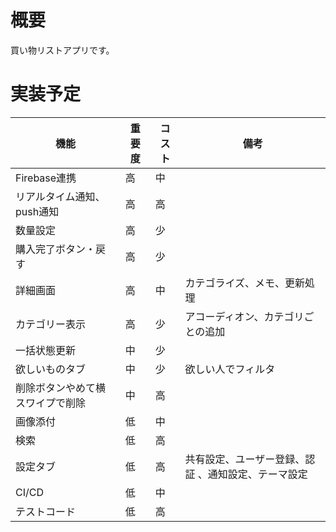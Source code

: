 # 概要

買い物リストアプリです。

# 実装予定

| 機能               | 重要度 | コスト | 備考                         |
|------------------|-----|-----|----------------------------|
| Firebase連携       | 高   | 中   |                            |
| リアルタイム通知、push通知  | 高   | 高   |                            |
| 数量設定             | 高   | 少   |                            |
| 購入完了ボタン・戻す       | 高   | 少   |                            |
| 詳細画面             | 高   | 中   | カテゴライズ、メモ、更新処理             |
| カテゴリー表示          | 高   | 少   | アコーディオン、カテゴリごとの追加          |
| 一括状態更新           | 中   | 少   |                            |
| 欲しいものタブ          | 中   | 少   | 欲しい人でフィルタ                  |
| 削除ボタンやめて横スワイプで削除 | 中   | 高   |                            |
| 画像添付             | 低   | 中   |                            |
| 検索               | 低   | 高   |                            |
| 設定タブ             | 低   | 高   | 共有設定、ユーザー登録、認証 、通知設定、テーマ設定 |
| CI/CD            | 低   | 中   |                            |
| テストコード           | 低   | 高   |                            |
